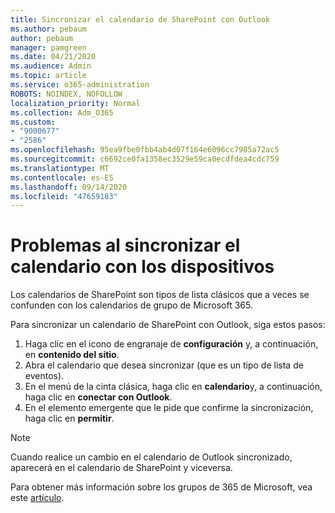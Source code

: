 ```yaml
---
title: Sincronizar el calendario de SharePoint con Outlook
ms.author: pebaum
author: pebaum
manager: pamgreen
ms.date: 04/21/2020
ms.audience: Admin
ms.topic: article
ms.service: o365-administration
ROBOTS: NOINDEX, NOFOLLOW
localization_priority: Normal
ms.collection: Adm_O365
ms.custom:
- "9000677"
- "2586"
ms.openlocfilehash: 95ea9fbe0fbb4ab4d07f164e6096cc7985a72ac5
ms.sourcegitcommit: c6692ce0fa1358ec3529e59ca0ecdfdea4cdc759
ms.translationtype: MT
ms.contentlocale: es-ES
ms.lasthandoff: 09/14/2020
ms.locfileid: "47659183"
---
```

# <a name="issues-synchronizing-your-calendar-to-devices"></a>Problemas al sincronizar el calendario con los dispositivos

Los calendarios de SharePoint son tipos de lista clásicos que a veces se confunden con los calendarios de grupo de Microsoft 365.

Para sincronizar un calendario de SharePoint con Outlook, siga estos pasos:

1. Haga clic en el icono de engranaje de **configuración** y, a continuación, en **contenido del sitio**.
2. Abra el calendario que desea sincronizar (que es un tipo de lista de eventos).
3. En el menú de la cinta clásica, haga clic en **calendario**y, a continuación, haga clic en **conectar con Outlook**.
4. En el elemento emergente que le pide que confirme la sincronización, haga clic en **permitir**.

>[!Note]
> Cuando realice un cambio en el calendario de Outlook sincronizado, aparecerá en el calendario de SharePoint y viceversa.

Para obtener más información sobre los grupos de 365 de Microsoft, vea este [artículo](https://support.office.com/article/Learn-about-Office-365-groups-b565caa1-5c40-40ef-9915-60fdb2d97fa2).
